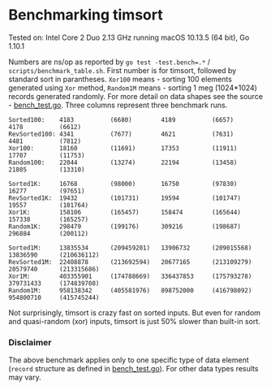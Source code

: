 # Benchmarking timsort

Tested on: Intel Core 2 Duo 2.13 GHz running macOS 10.13.5 (64 bit), Go 1.10.1

Numbers are ns/op as reported by `go test -test.bench=.*` / `scripts/benchmark_table.sh`. First number is for timsort, followed by standard sort in parantheses.
`Xor100` means - sorting 100 elements generated using `Xor` method,
`Random1M` means - sorting 1 meg (1024*1024) records generated randomly. 
For more detail on data shapes see the source - [bench_test.go][bench_test.go]. 
Three columns represent three benchmark runs. 

    Sorted100:    4183          (6680)        4189          (6657)        4178          (6612)
    RevSorted100: 4341          (7677)        4621          (7631)        4481          (7812)
    Xor100:       18160         (11691)       17353         (11911)       17707         (11753)
    Random100:    22044         (13274)       22194         (13458)       21805         (13310)

    Sorted1K:     16768         (98000)       16750         (97830)       16277         (97651)
    RevSorted1K:  19432         (101731)      19594         (101747)      19557         (101764)
    Xor1K:        158106        (165457)      158474        (165644)      157338        (165257)
    Random1K:     298479        (199176)      309216        (198687)      296884        (200112)

    Sorted1M:     13835534      (209459201)   13906732      (209015568)   13836590      (210636112) 
    RevSorted1M:  22408878      (213692594)   20677165      (213109279)   20579740      (213315686) 
    Xor1M:        403355901     (174788669)   336437853     (175793278)   379731433     (174839708) 
    Random1M:     958138342     (405581976)   898752000     (416798092)   954800710     (415745244) 

Not surprisingly, timsort is crazy fast on sorted inputs. But even for random and quasi-random (xor) inputs, timsort is just 50% slower than built-in sort.

### Disclaimer

The above benchmark applies only to one specific type of data element (`record` structure as defined in [bench_test.go][bench_test.go]). For other data types results may vary.

[bench_test.go]: http://github.com/psilva261/timsort/blob/master/bench_test.go
